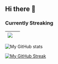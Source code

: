 ## Hi there 👋

<!--
**DennisSmuda/dennissmuda** is a ✨ _special_ ✨ repository because its `README.md` (this file) appears on your GitHub profile.

Here are some ideas to get you started:

- 🔭 I’m currently working on ...
- 🌱 I’m currently learning ...
- 👯 I’m looking to collaborate on ...
- 🤔 I’m looking for help with ...
- 💬 Ask me about ...
- 📫 How to reach me: ...
- 😄 Pronouns: ...
- ⚡ Fun fact: ...
-->



### Currently Streaking


<table align="center">
  <thead>
  <tr>
  <th>
    <a href="">
      <img src="https://github-readme-stats.vercel.app/api?username=dennissmuda&show_icons=true&theme=github_dark&bg_color=DD272700&hide_border=true">
    </a>
    
  </th>
  <th>
    <a href="">
    </a>
  </th>
</tr>
</thead>
</table>

![My GitHub stats](https://github-readme-stats.vercel.app/api?username=dennissmuda&show_icons=true&theme=github_dark&bg_color=DD272700&hide_border=true)


[![My GitHub Streak](http://github-readme-streak-stats.herokuapp.com?user=dennissmuda&theme=github-dark-blue&hide_border=true&date_format=M%20j%5B%2C%20Y%5D&background=DD272700)](https://git.io/streak-stats)
